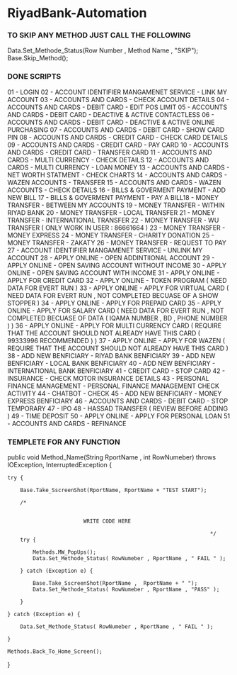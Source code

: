 # RiyadBank-Automation

### TO SKIP ANY METHOD JUST CALL THE FOLLOWING

Data.Set_Methode_Status(Row Number , Method Name , "SKIP");
Base.Skip_Method();		


### DONE SCRIPTS

01 - LOGIN 
02 - ACCOUNT IDENTIFIER MANGAMENET SERVICE - LINK MY ACCOUNT 
03 - ACCOUNTS AND CARDS - CHECK ACCOUNT DETAILS
04 - ACCOUNTS AND CARDS - DEBIT CARD - EDIT POS LIMIT
05 - ACCOUNTS AND CARDS - DEBIT CARD - DEACTIVE & ACTIVE CONTACTLESS
06 - ACCOUNTS AND CARDS - DEBIT CARD - DEACTIVE & ACTIVE ONLINE PURCHASING
07 - ACCOUNTS AND CARDS - DEBIT CARD - SHOW CARD PIN
08 - ACCOUNTS AND CARDS - CREDIT CARD - CHECK CARD DETAILS
09 - ACCOUNTS AND CARDS - CREDIT CARD - PAY CARD 
10 - ACCOUNTS AND CARDS - CREDIT CARD - TRANSFER CARD
11 - ACCOUNTS AND CARDS - MULTI CURRENCY -  CHECK DETAILS
12 - ACCOUNTS AND CARDS - MULTI CURRENCY -  LOAN MONEY
13 - ACCOUNTS AND CARDS - NET WORTH STATMENT -  CHECK CHARTS
14 - ACCOUNTS AND CARDS - WAZEN ACCOUNTS -  TRANSFER
15 - ACCOUNTS AND CARDS - WAZEN ACCOUNTS -  CHECK DETAILS 
16 - BILLS & GOVERMENT PAYMENT - ADD NEW BILL
17 - BILLS & GOVERMENT PAYMENT - PAY A BILL18 - MONEY TRANSFER - BETWEEN MY ACCOUNTS
19 - MONEY TRANSFER - WITHIN RIYAD BANK
20 - MONEY TRANSFER - LOCAL TRANSFER
21 - MONEY TRANSFER - INTERNATIONAL TRANSFER
22 - MONEY TRANSFER - WU TRANSFER ( ONLY WORK IN USER : 86661664 ) 
23 - MONEY TRANSFER - MONEY EXPRESS
24 - MONEY TRANSFER - CHARITY DONATION
25 - MONEY TRANSFER - ZAKATY 
26 - MONEY TRANSFER - REQUEST TO PAY
27 - ACCOUNT IDENTIFIER MANGAMENET SERVICE - UNLINK MY ACCOUNT
28 - APPLY ONLINE - OPEN ADDINTIIONAL ACCOUNT
29 - APPLY ONLINE - OPEN SAVING ACCOUNT WITHOUT INCOME 
30 - APPLY ONLINE - OPEN SAVING ACCOUNT WITH INCOME 
31 - APPLY ONLINE - APPLY FOR CREDIT CARD 
32 - APPLY ONLINE - TOKEN PROGRAM ( NEED DATA FOR EVERT RUN  ) 
33 - APPLY ONLINE - APPLY FOR VIRTUAL CARD ( NEED DATA FOR EVERT RUN , NOT COMPLETED BECUASE OF A SHOW STOPPER ) 
34 - APPLY ONLINE - APPLY FOR PREPAID CARD
35 - APPLY ONLINE - APPLY FOR SALARY CARD  ( NEED DATA FOR EVERT RUN , NOT COMPLETED BECUASE OF DATA ( IQAMA NUMBER , BD , PHONE NUMBER ) ) 
36 - APPLY ONLINE - APPLY FOR MULTI CURRENCY CARD ( REQUIRE THAT THE ACCOUNT SHOULD NOT ALREADY HAVE THIS CARD ( 99333996 RECOMMENDED ) ) 
37 - APPLY ONLINE - APPLY FOR WAZEN ( REQUIRE THAT THE ACCOUNT SHOULD NOT ALREADY HAVE THIS CARD ) 
38 - ADD NEW BENFICIARY - RIYAD BANK BENFICIARY
39 - ADD NEW BENFICIARY - LOCAL BANK BENFICIARY
40 - ADD NEW BENFICIARY - INTERNATIONAL BANK BENFICIARY
41 - CREDIT CARD - STOP CARD
42 - INSURANCE - CHECK MOTOR INSURANCE DETAILS 
43 - PERSONAL FINANCE MANAGEMENT - PERSONAL FINANCE MANAGEMENT CHECK ACTIVITY 
44 - CHATBOT - CHECK 
45 - ADD NEW BENFICIARY -  MONEY EXPRESS BENFICIARY
46 - ACCOUNTS AND CARDS - DEBIT CARD - STOP TEMPORARY
47 - IPO 
48 - HASSAD TRANSFER ( REVIEW BEFORE ADDING ) 
49 - TIME DEPOSIT 
50 - APPLY ONLINE - APPLY FOR PERSONAL LOAN
51 - ACCOUNTS AND CARDS - REFINANCE 


### TEMPLETE FOR ANY FUNCTION				

public void Method_Name(String RportName , int RowNumeber) throws IOException, InterruptedException {
	
	try {

		Base.Take_SscreenShot(RportName, RportName + "TEST START");

		/* 
		
		
							WRITE CODE HERE 
				
																	*/
		try {

			Methods.MW_PopUps();
			Data.Set_Methode_Status( RowNumeber , RportName , " FAIL " );

		} catch (Exception e) {

			Base.Take_SscreenShot(RportName ,  RportName + " ");
			Data.Set_Methode_Status( RowNumeber , RportName , "PASS" );

		}	

	} catch (Exception e) {

		Data.Set_Methode_Status( RowNumeber , RportName , " FAIL " );

	}
	
	Methods.Back_To_Home_Screen();
	
}